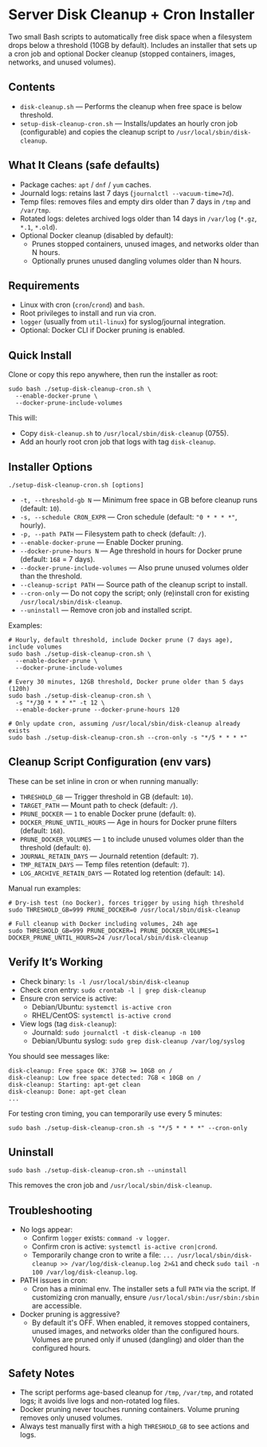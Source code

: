 # Server Disk Cleanup + Cron Installer

Two small Bash scripts to automatically free disk space when a filesystem drops below a threshold (10GB by default). Includes an installer that sets up a cron job and optional Docker cleanup (stopped containers, images, networks, and unused volumes).

## Contents

- `disk-cleanup.sh` — Performs the cleanup when free space is below threshold.
- `setup-disk-cleanup-cron.sh` — Installs/updates an hourly cron job (configurable) and copies the cleanup script to `/usr/local/sbin/disk-cleanup`.

## What It Cleans (safe defaults)

- Package caches: `apt` / `dnf` / `yum` caches.
- Journald logs: retains last 7 days (`journalctl --vacuum-time=7d`).
- Temp files: removes files and empty dirs older than 7 days in `/tmp` and `/var/tmp`.
- Rotated logs: deletes archived logs older than 14 days in `/var/log` (`*.gz`, `*.1`, `*.old`).
- Optional Docker cleanup (disabled by default):
  - Prunes stopped containers, unused images, and networks older than N hours.
  - Optionally prunes unused dangling volumes older than N hours.

## Requirements

- Linux with cron (`cron`/`crond`) and `bash`.
- Root privileges to install and run via cron.
- `logger` (usually from `util-linux`) for syslog/journal integration.
- Optional: Docker CLI if Docker pruning is enabled.

## Quick Install

Clone or copy this repo anywhere, then run the installer as root:

```
sudo bash ./setup-disk-cleanup-cron.sh \
  --enable-docker-prune \
  --docker-prune-include-volumes
```

This will:

- Copy `disk-cleanup.sh` to `/usr/local/sbin/disk-cleanup` (0755).
- Add an hourly root cron job that logs with tag `disk-cleanup`.

## Installer Options

`./setup-disk-cleanup-cron.sh [options]`

- `-t, --threshold-gb N` — Minimum free space in GB before cleanup runs (default: `10`).
- `-s, --schedule CRON_EXPR` — Cron schedule (default: `"0 * * * *"`, hourly).
- `-p, --path PATH` — Filesystem path to check (default: `/`).
- `--enable-docker-prune` — Enable Docker pruning.
- `--docker-prune-hours N` — Age threshold in hours for Docker prune (default: `168` = 7 days).
- `--docker-prune-include-volumes` — Also prune unused volumes older than the threshold.
- `--cleanup-script PATH` — Source path of the cleanup script to install.
- `--cron-only` — Do not copy the script; only (re)install cron for existing `/usr/local/sbin/disk-cleanup`.
- `--uninstall` — Remove cron job and installed script.

Examples:

```
# Hourly, default threshold, include Docker prune (7 days age), include volumes
sudo bash ./setup-disk-cleanup-cron.sh \
  --enable-docker-prune \
  --docker-prune-include-volumes

# Every 30 minutes, 12GB threshold, Docker prune older than 5 days (120h)
sudo bash ./setup-disk-cleanup-cron.sh \
  -s "*/30 * * * *" -t 12 \
  --enable-docker-prune --docker-prune-hours 120

# Only update cron, assuming /usr/local/sbin/disk-cleanup already exists
sudo bash ./setup-disk-cleanup-cron.sh --cron-only -s "*/5 * * * *"
```

## Cleanup Script Configuration (env vars)

These can be set inline in cron or when running manually:

- `THRESHOLD_GB` — Trigger threshold in GB (default: `10`).
- `TARGET_PATH` — Mount path to check (default: `/`).
- `PRUNE_DOCKER` — `1` to enable Docker prune (default: `0`).
- `DOCKER_PRUNE_UNTIL_HOURS` — Age in hours for Docker prune filters (default: `168`).
- `PRUNE_DOCKER_VOLUMES` — `1` to include unused volumes older than the threshold (default: `0`).
- `JOURNAL_RETAIN_DAYS` — Journald retention (default: `7`).
- `TMP_RETAIN_DAYS` — Temp files retention (default: `7`).
- `LOG_ARCHIVE_RETAIN_DAYS` — Rotated log retention (default: `14`).

Manual run examples:

```
# Dry-ish test (no Docker), forces trigger by using high threshold
sudo THRESHOLD_GB=999 PRUNE_DOCKER=0 /usr/local/sbin/disk-cleanup

# Full cleanup with Docker including volumes, 24h age
sudo THRESHOLD_GB=999 PRUNE_DOCKER=1 PRUNE_DOCKER_VOLUMES=1 DOCKER_PRUNE_UNTIL_HOURS=24 /usr/local/sbin/disk-cleanup
```

## Verify It’s Working

- Check binary: `ls -l /usr/local/sbin/disk-cleanup`
- Check cron entry: `sudo crontab -l | grep disk-cleanup`
- Ensure cron service is active:
  - Debian/Ubuntu: `systemctl is-active cron`
  - RHEL/CentOS: `systemctl is-active crond`
- View logs (tag `disk-cleanup`):
  - Journald: `sudo journalctl -t disk-cleanup -n 100`
  - Debian/Ubuntu syslog: `sudo grep disk-cleanup /var/log/syslog`

You should see messages like:

```
disk-cleanup: Free space OK: 37GB >= 10GB on /
disk-cleanup: Low free space detected: 7GB < 10GB on /
disk-cleanup: Starting: apt-get clean
disk-cleanup: Done: apt-get clean
...
```

For testing cron timing, you can temporarily use every 5 minutes:

```
sudo bash ./setup-disk-cleanup-cron.sh -s "*/5 * * * *" --cron-only
```

## Uninstall

```
sudo bash ./setup-disk-cleanup-cron.sh --uninstall
```

This removes the cron job and `/usr/local/sbin/disk-cleanup`.

## Troubleshooting

- No logs appear:
  - Confirm `logger` exists: `command -v logger`.
  - Confirm cron is active: `systemctl is-active cron|crond`.
  - Temporarily change cron to write a file: `... /usr/local/sbin/disk-cleanup >> /var/log/disk-cleanup.log 2>&1` and check `sudo tail -n 100 /var/log/disk-cleanup.log`.
- PATH issues in cron:
  - Cron has a minimal env. The installer sets a full `PATH` via the script. If customizing cron manually, ensure `/usr/local/sbin:/usr/sbin:/sbin` are accessible.
- Docker pruning is aggressive?
  - By default it's OFF. When enabled, it removes stopped containers, unused images, and networks older than the configured hours. Volumes are pruned only if unused (dangling) and older than the configured hours.

## Safety Notes

- The script performs age-based cleanup for `/tmp`, `/var/tmp`, and rotated logs; it avoids live logs and non-rotated log files.
- Docker pruning never touches running containers. Volume pruning removes only unused volumes.
- Always test manually first with a high `THRESHOLD_GB` to see actions and logs.
